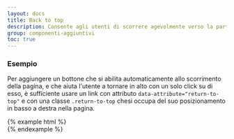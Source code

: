 ```yaml
---
layout: docs
title: Back to top
description: Consente agli utenti di scorrere agevolmente verso la parte superiore della pagina 
group: componenti-aggiuntivi
toc: true
---
```


### Esempio

Per aggiungere un bottone che si abilita automaticamente allo scorrimento della pagina, e che aiuta l'utente a tornare in alto con un solo click su di esso, è sufficiente usare un link con attributo `data-attribute="return-to-top"` e con una classe `.return-to-top` chesi occupa del suo posizionamento in basso a destra nella pagina.

<style>
  /* Style override for Documentation purposes */
  .return-to-top {
    position: relative;
    bottom: unset;
    right: unset;
    display: block !important;
    margin: 0 auto;
  }
</style>


{% example html %}
<a href="#" data-attribute="return-to-top" class="return-to-top"><i class="it-collapse"></i></a>
{% endexample %}

